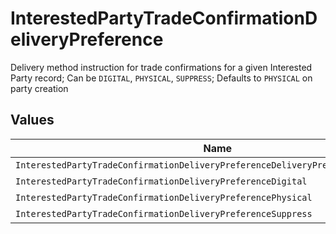 # InterestedPartyTradeConfirmationDeliveryPreference

Delivery method instruction for trade confirmations for a given Interested Party record; Can be `DIGITAL`, `PHYSICAL`, `SUPPRESS`; Defaults to `PHYSICAL` on party creation


## Values

| Name                                                                              | Value                                                                             |
| --------------------------------------------------------------------------------- | --------------------------------------------------------------------------------- |
| `InterestedPartyTradeConfirmationDeliveryPreferenceDeliveryPreferenceUnspecified` | DELIVERY_PREFERENCE_UNSPECIFIED                                                   |
| `InterestedPartyTradeConfirmationDeliveryPreferenceDigital`                       | DIGITAL                                                                           |
| `InterestedPartyTradeConfirmationDeliveryPreferencePhysical`                      | PHYSICAL                                                                          |
| `InterestedPartyTradeConfirmationDeliveryPreferenceSuppress`                      | SUPPRESS                                                                          |